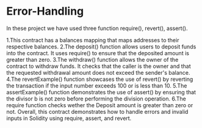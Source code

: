 # Error-Handling
In these project we have used three function require(), revert(), assert().

1.This contract has a balances mapping that maps addresses to their respective balances.
2.The deposit() function allows users to deposit funds into the contract. It uses require() to ensure that the deposited amount is greater than zero.
3.The withdraw() function allows the owner of the contract to withdraw funds. It checks that the caller is the owner and that the requested withdrawal amount does not exceed the sender's balance.
4.The revertExample() function showcases the use of revert() by reverting the transaction if the input number exceeds 100 or is less than 10.
5.The assertExample() function demonstrates the use of assert() by ensuring that the divisor b is not zero before performing the division operation.
6.The require function checks wether the Deposit amount is greater than zero or not.
Overall, this contract demonstrates how to handle errors and invalid inputs in Solidity using require, assert, and revert.
